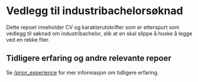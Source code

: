 # Vedlegg til industribachelorsøknad

Dette repoet inneholder CV og karakterutskrifter som er etterspurt som vedlegg til søknad om industribachelor, slik at en skal slippe å huske å legge ved en rekke filer.

## Tidligere erfaring og andre relevante repoer

Se [/prior_experience](https://github.com/TheHeartmann/industribachelor/tree/master/prior_experience) for mer informasjon om tidligere erfaring.